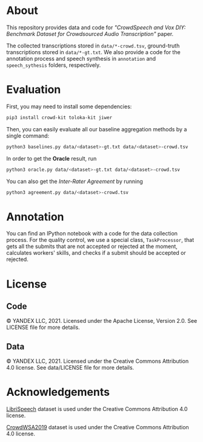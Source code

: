 # About

This repository provides data and code for *"CrowdSpeech and Vox DIY: Benchmark Dataset for Crowdsourced Audio Transcription"* paper.

The collected transcriptions stored in `data/*-crowd.tsv`, ground-truth transcriptions stored in `data/*-gt.txt`. We also provide a code for the annotation process 
and speech synthesis in `annotation` and `speech_sythesis` folders, respectively.

# Evaluation
First, you may need to install some dependencies:
```bash
pip3 install crowd-kit toloka-kit jiwer
```

Then, you can easily evaluate all our baseline aggregation methods by a single command:
```bash
python3 baselines.py data/<dataset>-gt.txt data/<dataset>-crowd.tsv
```

In order to get the **Oracle** result, run
```bash
python3 oracle.py data/<dataset>-gt.txt data/<dataset>-crowd.tsv
```

You can also get the *Inter-Rater Agreement* by running
```bash
python3 agreement.py data/<dataset>-crowd.tsv
```

# Annotation

You can find an IPython notebook with a code for the data collection process. For the quality control, we use a special class, `TaskProcessor`, that
gets all the submits that are not accepted or rejected at the moment, calculates workers' skills, and checks if a submit should be accepted or rejected.
# License

## Code

© YANDEX LLC, 2021. Licensed under the Apache License, Version 2.0. See LICENSE file for more details.

## Data

© YANDEX LLC, 2021. Licensed under the Creative Commons Attribution 4.0 license. See data/LICENSE file for more details.

# Acknowledgements

[LibriSpeech](https://www.openslr.org/12) dataset is used under the Creative Commons Attribution 4.0 license.

[CrowdWSA2019](https://github.com/garfieldpigljy/CrowdWSA2019) dataset is used under the Creative Commons Attribution 4.0 license.
